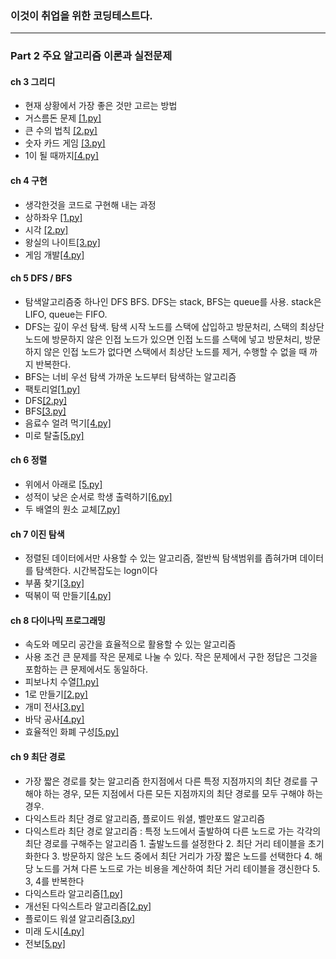 ### 이것이 취업을 위한 코딩테스트다.
------------------------------
### Part 2 주요 알고리즘 이론과 실전문제


#### ch 3 그리디
- 현재 상황에서 가장 좋은 것만 고르는 방법
- 거스름돈 문제 [[1.py]](https://github.com/haekyu31/python-for-coding-test/blob/master/ch3%20%EA%B7%B8%EB%A6%AC%EB%94%94/1.py)
- 큰 수의 법칙 [[2.py]](https://github.com/haekyu31/python-for-coding-test/blob/master/ch3%20%EA%B7%B8%EB%A6%AC%EB%94%94/2.py)
- 숫자 카드 게임 [[3.py]](https://github.com/haekyu31/python-for-coding-test/blob/master/ch3%20%EA%B7%B8%EB%A6%AC%EB%94%94/3.py)
- 1이 될 때까지[[4.py]](https://github.com/haekyu31/python-for-coding-test/blob/master/ch3%20%EA%B7%B8%EB%A6%AC%EB%94%94/4.py)

#### ch 4 구현
- 생각한것을 코드로 구현해 내는 과정
- 상하좌우 [[1.py]]()
- 시각 [[2.py]]()
- 왕실의 나이트[[3.py]]()
- 게임 개발[[4.py]]()

#### ch 5 DFS / BFS
- 탐색알고리즘중 하나인 DFS BFS. DFS는 stack, BFS는 queue를 사용. stack은 LIFO, queue는 FIFO. 
- DFS는 깊이 우선 탐색. 탐색 시작 노드를 스택에 삽입하고 방문처리, 스택의 최상단 노드에 방문하지 않은 인접 노드가 있으면 인접 노드를 스택에 넣고 방문처리, 방문하지 않은 인접 노드가 없다면 스택에서 최상단 노드를 제거, 수행할 수 없을 때 까지 반복한다. 
- BFS는 너비 우선 탐색 가까운 노드부터 탐색하는 알고리즘 
- 팩토리얼[[1.py]]()
- DFS[[2.py]]()
- BFS[[3.py]]()
- 음료수 얼려 먹기[[4.py]]()
- 미로 탈출[[5.py]]()

#### ch 6 정렬
- 위에서 아래로 [[5.py]]()
- 성적이 낮은 순서로 학생 출력하기[[6.py]]()
- 두 배열의 원소 교체[[7.py]]()

#### ch 7 이진 탐색 
- 정렬된 데이터에서만 사용할 수 있는 알고리즘, 절반씩 탐색범위를 좁혀가며 데이터를 탐색한다. 시간복잡도는 logn이다
- 부품 찾기[[3.py]]()
- 떡볶이 떡 만들기[[4.py]]()

#### ch 8 다이나믹 프로그래밍
- 속도와 메모리 공간을 효율적으로 활용할 수 있는 알고리즘
- 사용 조건 큰 문제를 작은 문제로 나눌 수 있다. 작은 문제에서 구한 정답은 그것을 포함하는 큰 문제에서도 동일하다.
- 피보나치 수열[[1.py]]()
- 1로 만들기[[2.py]]()
- 개미 전사[[3.py]]()
- 바닥 공사[[4.py]]()
- 효율적인 화폐 구성[[5.py]]()

#### ch 9 최단 경로
- 가장 짧은 경로를 찾는 알고리즘 한지점에서 다른 특정 지점까지의 최단 경로를 구해야 하는 경우, 모든 지점에서 다른 모든 지점까지의 최단 경로를 모두 구해야 하는 경우.
- 다익스트라 최단 경로 알고리즘, 플로이드 워셜, 벨만포드 알고리즘
- 다익스트라 최단 경로 알고리즘 : 특정 노드에서 출발하여 다른 노드로 가는 각각의 최단 경로를 구해주는 알고리즘 1. 출발노드를 설정한다 2. 최단 거리 테이블을 초기화한다 3. 방문하지 않은 노드 중에서 최단 거리가 가장 짧은 노드를 선택한다 4. 해당 노드를 거쳐 다른 노드로 가는 비용을 계산하여 최단 거리 테이블을 갱신한다 5. 3, 4를 반복한다
- 다익스트라 알고리즘[[1.py]]()
- 개선된 다익스트라 알고리즘[[2.py]]()
- 플로이드 워셜 알고리즘[[3.py]]()
- 미래 도시[[4.py]]()
- 전보[[5.py]]()